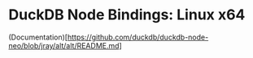 # DuckDB Node Bindings: Linux x64

(Documentation)[https://github.com/duckdb/duckdb-node-neo/blob/jray/alt/alt/README.md]
